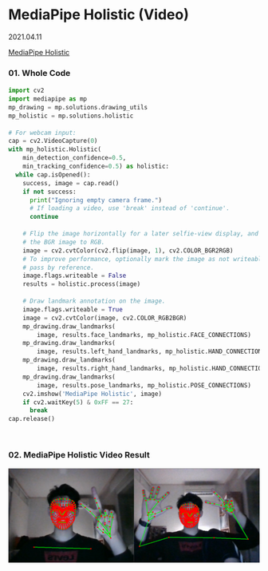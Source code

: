 # MediaPipe Holistic (Video)

2021.04.11

[MediaPipe Holistic](https://google.github.io/mediapipe/solutions/holistic)

### 01. Whole Code

```python
import cv2
import mediapipe as mp
mp_drawing = mp.solutions.drawing_utils
mp_holistic = mp.solutions.holistic

# For webcam input:
cap = cv2.VideoCapture(0)
with mp_holistic.Holistic(
    min_detection_confidence=0.5,
    min_tracking_confidence=0.5) as holistic:
  while cap.isOpened():
    success, image = cap.read()
    if not success:
      print("Ignoring empty camera frame.")
      # If loading a video, use 'break' instead of 'continue'.
      continue

    # Flip the image horizontally for a later selfie-view display, and convert
    # the BGR image to RGB.
    image = cv2.cvtColor(cv2.flip(image, 1), cv2.COLOR_BGR2RGB)
    # To improve performance, optionally mark the image as not writeable to
    # pass by reference.
    image.flags.writeable = False
    results = holistic.process(image)

    # Draw landmark annotation on the image.
    image.flags.writeable = True
    image = cv2.cvtColor(image, cv2.COLOR_RGB2BGR)
    mp_drawing.draw_landmarks(
        image, results.face_landmarks, mp_holistic.FACE_CONNECTIONS)
    mp_drawing.draw_landmarks(
        image, results.left_hand_landmarks, mp_holistic.HAND_CONNECTIONS)
    mp_drawing.draw_landmarks(
        image, results.right_hand_landmarks, mp_holistic.HAND_CONNECTIONS)
    mp_drawing.draw_landmarks(
        image, results.pose_landmarks, mp_holistic.POSE_CONNECTIONS)
    cv2.imshow('MediaPipe Holistic', image)
    if cv2.waitKey(5) & 0xFF == 27:
      break
cap.release()
```

<br>

###  02. MediaPipe Holistic Video Result

![result.PNG](https://github.com/hyunmin0317/OpenCV_Study/blob/master/MediaPipeHolistic/MediaPipeHolistic(Video)/Github/result.PNG?raw=true)

